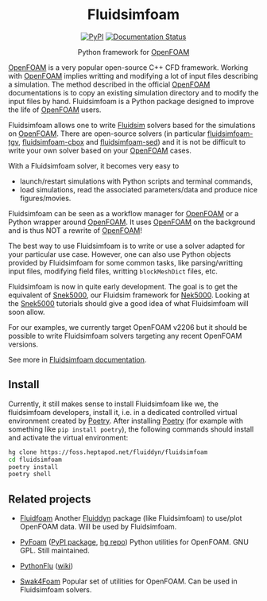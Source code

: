 <div align="center">

# Fluidsimfoam

[![PyPI](https://img.shields.io/pypi/v/fluidsimfoam)](https://pypi.org/project/fluidsimfoam/)
[![Documentation Status](https://readthedocs.org/projects/fluidsimfoam/badge/?version=latest)](https://fluidsimfoam.readthedocs.io/en/latest/?badge=latest)

Python framework for [OpenFOAM]

</div>

<!-- start-intro -->

[OpenFOAM] is a very popular open-source C++ CFD framework. Working with [OpenFOAM]
implies writting and modifying a lot of input files describing a simulation.
The method described in the official [OpenFOAM] documentations is to copy an
existing simulation directory and to modify the input files by hand.
Fluidsimfoam is a Python package designed to improve the life of [OpenFOAM]
users.

Fluidsimfoam allows one to write [Fluidsim] solvers based for the simulations
on [OpenFOAM]. There are open-source solvers (in particular [fluidsimfoam-tgv],
[fluidsimfoam-cbox] and [fluidsimfoam-sed]) and it is not be difficult to write
your own solver based on your [OpenFOAM] cases.

With a Fluidsimfoam solver, it becomes very easy to

- launch/restart simulations with Python scripts and terminal commands,
- load simulations, read the associated parameters/data and produce nice figures/movies.

Fluidsimfoam can be seen as a workflow manager for [OpenFOAM] or a Python
wrapper around [OpenFOAM]. It uses [OpenFOAM] on the background and is thus NOT
a rewrite of [OpenFOAM]!

The best way to use Fluidsimfoam is to write or use a solver adapted for your
particular use case. However, one can also use Python objects provided by
Fluidsimfoam for some common tasks, like parsing/writting input files,
modifying field files, writting `blockMeshDict` files, etc.

Fluidsimfoam is now in quite early development. The goal is to get the
equivalent of [Snek5000], our Fluidsim framework for [Nek5000]. Looking at the
[Snek5000] tutorials should give a good idea of what Fluidsimfoam will soon
allow.

For our examples, we currently target OpenFOAM v2206 but it should be possible
to write Fluidsimfoam solvers targeting any recent OpenFOAM versions.

[fluiddyn]: https://fluiddyn.readthedocs.io
[fluidsim]: https://fluidsim.readthedocs.io
[fluidfoam]: https://fluidfoam.readthedocs.io
[fluidsimfoam-tgv]: https://foss.heptapod.net/fluiddyn/fluidsimfoam/-/tree/branch/default/doc/examples/fluidsimfoam-tgv
[fluidsimfoam-cbox]: https://foss.heptapod.net/fluiddyn/fluidsimfoam/-/tree/branch/default/doc/examples/fluidsimfoam-cbox
[fluidsimfoam-sed]: https://foss.heptapod.net/fluiddyn/fluidsimfoam/-/tree/branch/default/doc/examples/fluidsimfoam-sed
[openfoam]: https://openfoam.org/
[nek5000]: https://nek5000.mcs.anl.gov/
[snek5000]: https://snek5000.readthedocs.io

<!-- end-intro -->

See more in [Fluidsimfoam documentation](https://fluidsimfoam.readthedocs.org).

## Install

<!-- start-install -->

Currently, it still makes sense to install Fluidsimfoam like we, the
fluidsimfoam developers, install it, i.e. in a dedicated controlled virtual
environment created by [Poetry]. After installing [Poetry] (for example with
something like `pip install poetry`), the following commands should install and
activate the virtual environment:

```sh
hg clone https://foss.heptapod.net/fluiddyn/fluidsimfoam
cd fluidsimfoam
poetry install
poetry shell
```

[Poetry]: https://python-poetry.org/docs/

<!-- end-install -->

## Related projects

- [Fluidfoam] Another [Fluiddyn] package (like Fluidsimfoam) to use/plot OpenFOAM
  data. Will be used by Fluidsimfoam.

- [PyFoam] ([PyPI package](https://pypi.org/project/PyFoam/),
  [hg repo](http://hg.code.sf.net/p/openfoam-extend/PyFoam)) Python utilities for
  OpenFOAM. GNU GPL. Still maintained.

- [PythonFlu] ([wiki](https://openfoamwiki.net/index.php/Contrib_pythonFlu))

- [Swak4Foam] Popular set of utilities for OpenFOAM. Can be used in
  Fluidsimfoam solvers.

[PyFoam]: https://openfoamwiki.net/index.php/Contrib/PyFoam
[PythonFlu]: http://pythonflu.wikidot.com/
[Swak4Foam]: https://openfoamwiki.net/index.php/Contrib/swak4Foam

